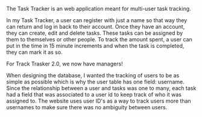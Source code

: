 The Task Tracker is an web application meant for multi-user task tracking.

In my Task Tracker, a user can register with just a name so that way they can return and log in back to their account. Once they have an account, they can create, edit and delete tasks. These tasks can be assigned by them to themselves or other people. To track the amount spent, a user can put in the time in 15 minute increments and when the task is completed, they can mark it as so.

For Track Trasker 2.0, we now have managers! 

When designing the database, I wanted the tracking of users to be as simple as possible which is why the user table has one field: username. Since the relationship between a user and tasks was one to many, each task had a field that was associated to a user id to keep track of who it was assigned to. The website uses user ID's as a way to track users more than usernames to make sure there was no ambiguity between users.